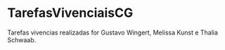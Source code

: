 # TarefasVivenciaisCG
Tarefas vivencias realizadas for Gustavo Wingert, Melissa Kunst e Thalia Schwaab.
